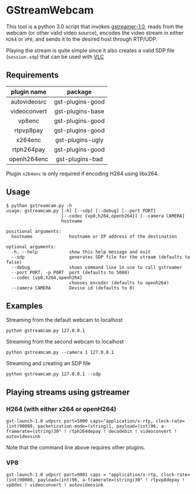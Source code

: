 # GStreamWebcam
This tool is a python 3.0 script that invokes [gstreamer-1.0](https://gstreamer.freedesktop.org/), reads from the webcam (or other valid video source), encodes the video stream in either `H264` or `VP8`, and sends it to the desired host through RTP/UDP. 

Playing the stream is quite simple since it also creates a valid SDP file (`session.sdp`) that can be used with [VLC](https://www.videolan.org/vlc/index.html)

## Requirements

| plugin name | package |
|:-----------:|:-------:|
|autovideosrc | gst-plugins-good|
|videoconvert | gst-plugins-base|
|vp8enc       | gst-plugins-good|
|rtpvp8pay    | gst-plugins-good|
|x264enc      | gst-plugins-ugly|
|rtph264pay   | gst-plugins-good|
|openh264enc  | gst-plugins-bad|

Plugin `x264enc` is only required if encoding H264 using libx264.

## Usage

```
$ python gstreamcam.py -h
usage: gstreamcam.py [-h] [--sdp] [--debug] [--port PORT]
                     [--codec {vp8,h264,openh264}] [--camera CAMERA]
                     hostname

positional arguments:
  hostname              hostname or IP address of the destination

optional arguments:
  -h, --help            show this help message and exit
  --sdp                 generates SDP file for the stream (defaults to false)
  --debug               shows command line in use to call gstreamer
  --port PORT, -p PORT  port (defaults to 5000)
  --codec {vp8,h264,openh264}
                        chooses encoder (defaults to openh264)
  --camera CAMERA       Device id (defaults to 0)

```

## Examples

Streaming from the default webcam to localhost

```python gstreamcam.py 127.0.0.1``` 


Streaming from the second webcam to localhost

```python gstreamcam.py --camera 1 127.0.0.1``` 


Streaming and creating an SDP file

```python gstreamcam.py 127.0.0.1 --sdp```


## Playing streams using gstreamer

### H264 (with either x264 or openH264)

```
gst-launch-1.0 udpsrc port=5000 caps="application/x-rtp, clock-rate=(int)90000, packetization-mode=(string)1, payload=(int)96, a-framerate=(string)30" ! rtph264depay ! decodebin ! videoconvert ! autovideosink
```

Note that the command line above requires other plugins.


### VP8

```
gst-launch-1.0 udpsrc port=9001 caps = "application/x-rtp, clock-rate=(int)90000, payload=(int)96, a-framerate=(string)30" ! rtpvp8depay ! vp8dec ! videoconvert ! autovideosink
```







